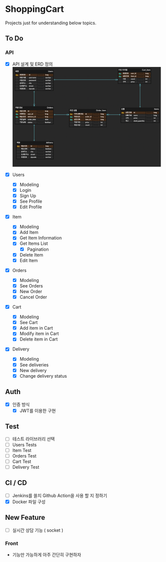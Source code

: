 # ShoppingCart

Projects just for understanding below topics.

## To Do

### API

- [x] API 설계 및 ERD 정의
      ![erd](files/erd.png)

- [x] Users
  - [x] Modeling
  - [x] Login
  - [x] Sign Up
  - [x] See Profile
  - [x] Edit Profile

- [x] Item
  - [x] Modeling
  - [x] Add Item
  - [x] Get Item Information
  - [x] Get Items List
    - [x] Pagination
  - [x] Delete Item
  - [x] Edit Item

- [x] Orders
  - [x] Modeling
  - [x] See Orders
  - [x] New Order
  - [x] Cancel Order

- [x] Cart
  - [x] Modeling
  - [x] See Cart
  - [x] Add item in Cart
  - [x] Modify item in Cart
  - [x] Delete item in Cart

- [x] Delivery
  - [x] Modeling
  - [x] See deliveries
  - [x] New delivery
  - [x] Change delivery status

## Auth

- [x] 인증 방식
  - [x] JWT를 이용한 구현

## Test
- [ ] 테스트 라이브러리 선택
- [ ] Users Tests
- [ ] Item Test
- [ ] Orders Test
- [ ] Cart Test
- [ ] Delivery Test

## CI / CD
- [ ] Jenkins를 쓸지 Github Action을 사용 할 지 정하기
- [x] Docker 파일 구성

## New Feature
- [ ] 실시간 상담 기능 ( socket )
  
### Front
- 기능만 가능하게 아주 간단히 구현하자
